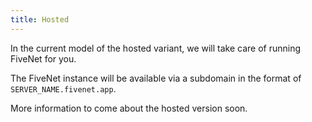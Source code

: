 ```yaml
---
title: Hosted
---
```


In the current model of the hosted variant, we will take care of running FiveNet for you.

The FiveNet instance will be available via a subdomain in the format of `SERVER_NAME.fivenet.app`.

More information to come about the hosted version soon.
